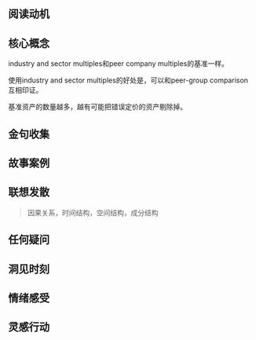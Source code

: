 ## 阅读动机

## 核心概念
industry and sector multiples和peer company multiples的基准一样。

使用industry and sector multiples的好处是，可以和peer-group comparison 互相印证。

基准资产的数量越多，越有可能把错误定价的资产剔除掉。

## 金句收集

## 故事案例

## 联想发散
> 因果关系，时间结构，空间结构，成分结构
## 任何疑问

## 洞见时刻

## 情绪感受

## 灵感行动